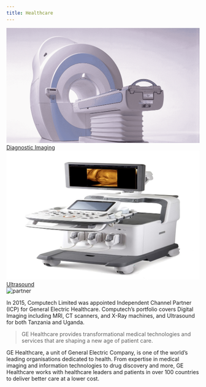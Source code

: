 ```yaml
---
title: Healthcare
---  
```

<div class = 'grid-1 mb-4'>
  <a href = '/products-services/healthcare/diagnostic-imaging/' class = 'card'>
    <img src = '/images/d-imaging-1.png' alt = ''>
    <span class = 'overlay linear'>      
      Diagnostic Imaging
    </span>
  </a>
  <a href = '/products-services/healthcare/ultrasound/' class = 'card'>
    <img src = '/images/rsz_ultrasound.jpg' alt = ''>
    <span class = 'overlay linear'>            
      Ultrasound
    </span>
  </a>
</div>
<div class = 'partner mb-2'>
  <img src = '/partners/gebig.png' alt = 'partner'>
</div>

In 2015, Computech Limited was appointed Independent Channel Partner (ICP) for General Electric Healthcare. Computech’s portfolio covers Digital Imaging including MRI, CT scanners, and X-Ray machines, and Ultrasound for both Tanzania and Uganda.

> GE Healthcare provides transformational medical technologies and services that are shaping a new age of patient care.

GE Healthcare, a unit of General Electric Company, is one of the world’s leading organisations dedicated to health. From expertise in medical imaging and information technologies to drug discovery and more, GE Healthcare works with healthcare leaders and patients in over 100 countries to deliver better care at a lower cost.
